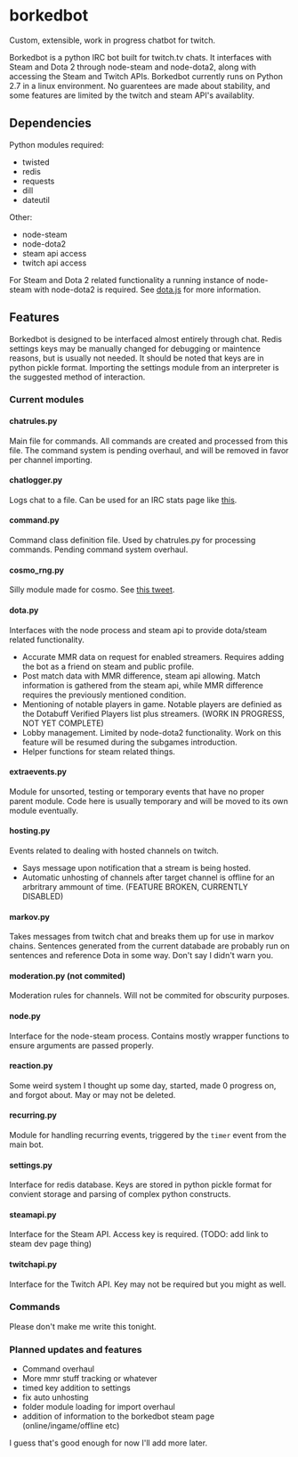 borkedbot
=========

Custom, extensible, work in progress chatbot for twitch.

Borkedbot is a python IRC bot built for twitch.tv chats.  It interfaces with Steam and Dota 2 through node-steam and node-dota2, along with accessing the Steam and Twitch APIs.  Borkedbot currently runs on Python 2.7 in a linux environment.  No guarentees are made about stability, and some features are limited by the twitch and steam API's availablity.  

Dependencies
------------

Python modules required:

  * twisted
  * redis
  * requests
  * dill
  * dateutil

Other:

  * node-steam
  * node-dota2
  * steam api access
  * twitch api access

For Steam and Dota 2 related functionality a running instance of node-steam with node-dota2 is required.  See [dota.js](modules/node/dota.js) for more information. 

Features
--------

Borkedbot is designed to be interfaced almost entirely through chat.  Redis settings keys may be manually changed for debugging or maintence reasons, but is usually not needed.  It should be noted that keys are in python pickle format.  Importing the settings module from an interpreter is the suggested method of interaction.

### Current modules

#### chatrules.py
Main file for commands.  All commands are created and processed from this file.  The command system is pending overhaul, and will be removed in favor per channel importing.

#### chatlogger.py
Logs chat to a file.  Can be used for an IRC stats page like [this](http://singstats.github.io).

#### command.py
Command class definition file.  Used by chatrules.py for processing commands.  Pending command system overhaul.

#### cosmo_rng.py
Silly module made for cosmo. See [this tweet](https://twitter.com/cosmowright/status/535216896069890048).

#### dota.py
Interfaces with the node process and steam api to provide dota/steam related functionality.  

  * Accurate MMR data on request for enabled streamers.  Requires adding the bot as a friend on steam and public profile.
  * Post match data with MMR difference, steam api allowing.  Match information is gathered from the steam api, while MMR difference requires the previously mentioned condition.
  * Mentioning of notable players in game.  Notable players are definied as the Dotabuff Verified Players list plus streamers.  (WORK IN PROGRESS, NOT YET COMPLETE)
  * Lobby management.  Limited by node-dota2 functionality.  Work on this feature will be resumed during the subgames introduction.
  * Helper functions for steam related things.
  
#### extraevents.py
Module for unsorted, testing or temporary events that have no proper parent module.  Code here is usually temporary and will be moved to its own module eventually.

#### hosting.py
Events related to dealing with hosted channels on twitch.

  * Says message upon notification that a stream is being hosted.
  * Automatic unhosting of channels after target channel is offline for an arbritrary ammount of time. (FEATURE BROKEN, CURRENTLY DISABLED)
  
#### markov.py
Takes messages from twitch chat and breaks them up for use in markov chains.  Sentences generated from the current databade are probably run on sentences and reference Dota in some way.  Don't say I didn't warn you.

#### moderation.py (not commited)
Moderation rules for channels.  Will not be commited for obscurity purposes.

#### node.py
Interface for the node-steam process.  Contains mostly wrapper functions to ensure arguments are passed properly.

#### reaction.py
Some weird system I thought up some day, started, made 0 progress on, and forgot about.  May or may not be deleted.

#### recurring.py
Module for handling recurring events, triggered by the `timer` event from the main bot.

#### settings.py
Interface for redis database.  Keys are stored in python pickle format for convient storage and parsing of complex python constructs.  

#### steamapi.py
Interface for the Steam API.  Access key is required.  (TODO: add link to steam dev page thing)

#### twitchapi.py
Interface for the Twitch API.  Key may not be required but you might as well.  

### Commands
Please don't make me write this tonight.

### Planned updates and features

  * Command overhaul
  * More mmr stuff tracking or whatever
  * timed key addition to settings
  * fix auto unhosting
  * folder module loading for import overhaul
  * addition of information to the borkedbot steam page (online/ingame/offline etc)
  
I guess that's good enough for now I'll add more later.
